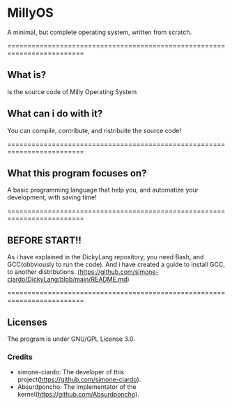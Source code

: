 # MillyOS
A minimal, but complete operating system, written from scratch.

=========================================================================

## What is?
Is the source code of Milly Operating System

## What can i do with it?
You can compile, contribute, and ristribuite the source code!

=========================================================================

## What this program focuses on?
A basic programming language that help you, and automatize your development, with saving time!

=========================================================================

## BEFORE START!!
As i have explained in the DickyLang repository, you need Bash, and GCC(obbviously to run the code). And i have created a guide to install GCC, to another distributions. (https://github.com/simone-ciardo/DickyLang/blob/main/README.md)

=========================================================================

## Licenses
The program is under GNU/GPL License 3.0.

### Credits
* simone-ciardo: The developer of this project(https://github.com/simone-ciardo).
* Absurdponcho:  The implementator of the kernel(https://github.com/Absurdponcho).
